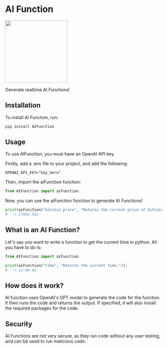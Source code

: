 # AI Function

<img width=200 src='./assets/logo.png'></img>

Generate realtime AI Functions!

## Installation

To install AI Function, run:

```bash
pip install AIFunction
```

## Usage

To use AIFunction, you must have an OpenAI API key.

Firstly, add a .env file to your project, and add the following:

```
OPENAI_API_KEY="key_here"
```

Then, import the aiFunction function:

```python
from AIFunction import aiFunction
```

Now, you can use the aiFunction function to generate AI Functions!

```python
print(aiFunction("bitcoin_price", "Returns the current price of bitcoin."));
# --> 27002.055
```

## What is an AI Function?

Let's say you want to write a function to get the current time in python. All you have to do is:

```python
from AIFunction import aiFunction

print(aiFunction("time", "Returns the current time."));
# --> 12:00:00
```

## How does it work?

AI function uses OpenAI's GPT model to generate the code for the function. It then runs the code and returns the output. If specified, it will also install the required packages for the code.

## Security

AI Functions are not very secure, as they run code without any user testing, and can be used to run malicious code.
